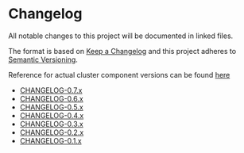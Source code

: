 # Changelog

All notable changes to this project will be documented in linked files.

The format is based on [Keep a Changelog](http://keepachangelog.com/en/1.0.0/)
and this project adheres to [Semantic Versioning](http://semver.org/spec/v2.0.0.html).

Reference for actual cluster component versions can be found [here](docs/home/COMPONENTS.md)

- [CHANGELOG-0.7.x](./CHANGELOG-0.7.md)
- [CHANGELOG-0.6.x](./CHANGELOG-0.6.md)
- [CHANGELOG-0.5.x](./CHANGELOG-0.5.md)
- [CHANGELOG-0.4.x](./CHANGELOG-0.4.md)
- [CHANGELOG-0.3.x](./CHANGELOG-0.3.md)
- [CHANGELOG-0.2.x](./CHANGELOG-0.2.md)
- [CHANGELOG-0.1.x](./CHANGELOG-0.1.md)
